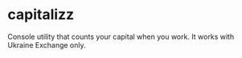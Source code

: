 # capitalizz
Console utility that counts your capital when you work. It works with Ukraine Exchange only.
